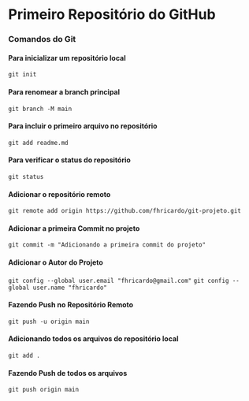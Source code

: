 # Primeiro Repositório do GitHub
### Comandos do Git
#### Para inicializar um repositório local
`git init`
#### Para renomear a branch principal
`git branch -M main`
#### Para incluir o primeiro arquivo no repositório
`git add readme.md`
#### Para verificar o status do repositório
`git status`
#### Adicionar o repositório remoto
`git remote add origin https://github.com/fhricardo/git-projeto.git`
#### Adicionar a primeira Commit no projeto
`git commit -m "Adicionando a primeira commit do projeto"`

#### Adicionar o Autor do Projeto
`git config --global user.email "fhricardo@gmail.com"`
`git config --global user.name "fhricardo"`
#### Fazendo Push no Repositório Remoto
`git push -u origin main`

#### Adicionando todos os arquivos do repositório local
`git add .`

#### Fazendo Push de todos os arquivos
`git push origin main`